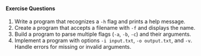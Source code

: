 #### Exercise Questions
1. Write a program that recognizes a `-h` flag and prints a help 
message.  
2. Create a program that accepts a filename with `-f` and displays the name.  
3. Build a program to parse multiple flags (`-a`, `-b`, `-c`) and their arguments.  
4. Implement a program with options `-i input.txt`, `-o output.txt`, and `-v`. Handle errors for missing or invalid arguments.  
